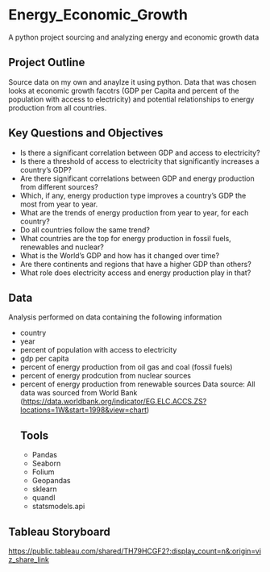 # Energy_Economic_Growth
A python project sourcing and analyzing energy and economic growth data
## Project Outline
Source data on my own and anaylze it using python. Data that was chosen looks at economic growth facotrs (GDP per Capita and percent of the population with access to electricity) and potential relationships to energy production from all countries.
## Key Questions and Objectives
- Is there a significant correlation between GDP and access to electricity?
- Is there a threshold of access to electricity that significantly increases a country’s GDP?
- Are there significant correlations between GDP and energy production from different sources?
- Which, if any, energy production type improves a country’s GDP the most from year to year.
- What are the trends of energy production from year to year, for each country?
- Do all countries follow the same trend?
- What countries are the top for energy production in fossil fuels, renewables and nuclear?
- What is the World’s GDP and how has it changed over time?
- Are there continents and regions that have a higher GDP than others?
- What role does electricity access and energy production play in that?
## Data
Analysis performed on data containing the following information
- country
- year
- percent of population with access to electricity
- gdp per capita
- percent of energy production from oil gas and coal (fossil fuels)
- percent of energy prodcution from nuclear sources
- percent of energy production from renewable sources
  Data source: All data was sourced from World Bank (https://data.worldbank.org/indicator/EG.ELC.ACCS.ZS?locations=1W&start=1998&view=chart)
  ## Tools
  - Pandas
  - Seaborn
  - Folium
  - Geopandas
  - sklearn
  - quandl
  - statsmodels.api
## Tableau Storyboard
https://public.tableau.com/shared/TH79HCGF2?:display_count=n&:origin=viz_share_link

